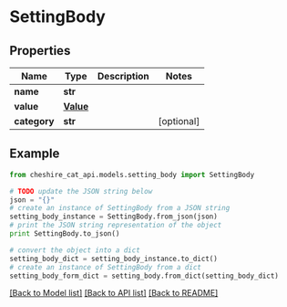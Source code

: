 # SettingBody


## Properties
Name | Type | Description | Notes
------------ | ------------- | ------------- | -------------
**name** | **str** |  | 
**value** | [**Value**](Value.md) |  | 
**category** | **str** |  | [optional] 

## Example

```python
from cheshire_cat_api.models.setting_body import SettingBody

# TODO update the JSON string below
json = "{}"
# create an instance of SettingBody from a JSON string
setting_body_instance = SettingBody.from_json(json)
# print the JSON string representation of the object
print SettingBody.to_json()

# convert the object into a dict
setting_body_dict = setting_body_instance.to_dict()
# create an instance of SettingBody from a dict
setting_body_form_dict = setting_body.from_dict(setting_body_dict)
```
[[Back to Model list]](../README.md#documentation-for-models) [[Back to API list]](../README.md#documentation-for-api-endpoints) [[Back to README]](../README.md)


